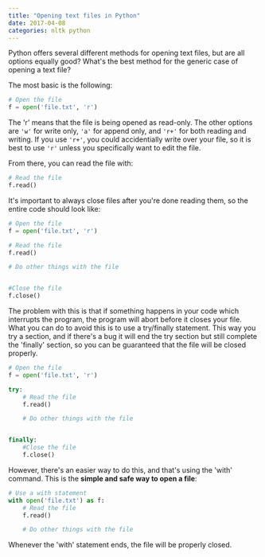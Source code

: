 ```yaml
---
title: "Opening text files in Python"
date: 2017-04-08
categories: nltk python
---
```


Python offers several different methods for opening text files, but are all options equally good? What's the best method for the generic case of opening a text file?

The most basic is the following:
```python
# Open the file
f = open('file.txt', 'r')
```
The 'r' means that the file is being opened as read-only. The other options are ```'w'``` for write only, ```'a'``` for append only, and ```'r+'``` for both reading and writing. If you use ```'r+'```, you could accidentially write over your file, so it is best to use ```'r'``` unless you specifically want to edit the file.

From there, you can read the file with:
```python
# Read the file
f.read()
```

It's important to always close files after you're done reading them, so the entire code should look like:

```python
# Open the file
f = open('file.txt', 'r')

# Read the file
f.read()

# Do other things with the file


#Close the file
f.close()
```

The problem with this is that if something happens in your code which interrupts the program, the program will abort before it closes your file. What you can do to avoid this is to use a try/finally statement. This way you try a section, and if there's a bug it will end the try section but still complete the 'finally' section, so you can be guaranteed that the file will be closed properly.

```python
# Open the file
f = open('file.txt', 'r')

try:
    # Read the file
	f.read()

	# Do other things with the file


finally:
	#Close the file
    f.close()
```

However, there's an easier way to do this, and that's using the 'with' command. This is the **simple and safe way to open a file**:

```python
# Use a with statement
with open('file.txt') as f:
	# Read the file
	f.read()

	# Do other things with the file
```
Whenever the 'with' statement ends, the file will be properly closed.